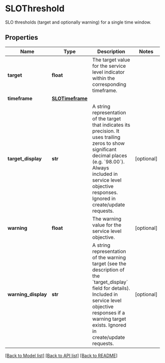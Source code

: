 # SLOThreshold

SLO thresholds (target and optionally warning) for a single time window.

## Properties

| Name                | Type                                | Description                                                                                                                                                                                                                                      | Notes      |
| ------------------- | ----------------------------------- | ------------------------------------------------------------------------------------------------------------------------------------------------------------------------------------------------------------------------------------------------ | ---------- |
| **target**          | **float**                           | The target value for the service level indicator within the corresponding timeframe.                                                                                                                                                             |
| **timeframe**       | [**SLOTimeframe**](SLOTimeframe.md) |                                                                                                                                                                                                                                                  |
| **target_display**  | **str**                             | A string representation of the target that indicates its precision. It uses trailing zeros to show significant decimal places (e.g. &#x60;98.00&#x60;). Always included in service level objective responses. Ignored in create/update requests. | [optional] |
| **warning**         | **float**                           | The warning value for the service level objective.                                                                                                                                                                                               | [optional] |
| **warning_display** | **str**                             | A string representation of the warning target (see the description of the &#x60;target_display&#x60; field for details). Included in service level objective responses if a warning target exists. Ignored in create/update requests.            | [optional] |

[[Back to Model list]](README.md#documentation-for-models) [[Back to API list]](README.md#documentation-for-api-endpoints) [[Back to README]](README.md)
